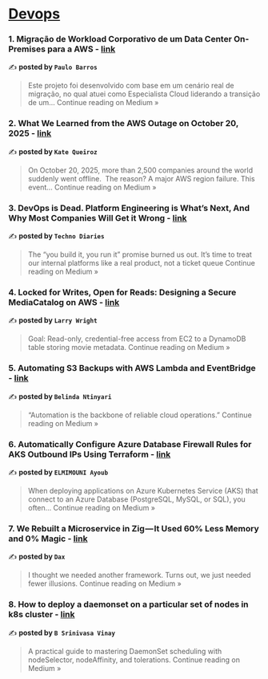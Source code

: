 
<h1><a href=https://medium.com/tag/devops/recommended target="_blank" rel="noopener noreferrer">Devops</a></h1>
<h3>1. Migração de Workload Corporativo de um Data Center On-Premises para a AWS - <a href="https://medium.com/@paulobarross/migra%C3%A7%C3%A3o-de-workload-corporativo-de-um-data-center-on-premises-para-a-aws-25a7668dc20a?source=rss------devops-5" target="_blank" rel="noopener noreferrer">link</a></h3>

✍️ **posted by `Paulo Barros`**

<blockquote>Este projeto foi desenvolvido com base em um cenário real de migração, no qual atuei como Especialista Cloud liderando a transição de um…
Continue reading on Medium »</blockquote>

<h3>2. What We Learned from the AWS Outage on October 20, 2025 - <a href="https://medium.com/@katekeiroz/what-we-learned-from-the-aws-outage-on-october-20-2025-7bbf71409581?source=rss------devops-5" target="_blank" rel="noopener noreferrer">link</a></h3>

✍️ **posted by `Kate Queiroz`**

<blockquote>On October 20, 2025, more than 2,500 companies around the world suddenly went offline.
 The reason? A major AWS region failure. This event…
Continue reading on Medium »</blockquote>

<h3>3. DevOps is Dead. Platform Engineering is What’s Next, And Why Most Companies Will Get it Wrong - <a href="https://technodiaries.medium.com/devops-is-dead-platform-engineering-is-whats-next-and-why-most-companies-will-get-it-wrong-fc52e475c341?source=rss------devops-5" target="_blank" rel="noopener noreferrer">link</a></h3>

✍️ **posted by `Techno Diaries`**

<blockquote>The “you build it, you run it” promise burned us out. It’s time to treat our internal platforms like a real product, not a ticket queue
Continue reading on Medium »</blockquote>

<h3>4. Locked for Writes, Open for Reads: Designing a Secure MediaCatalog on AWS - <a href="https://medium.com/@wrijlarr/locked-for-writes-open-for-reads-designing-a-secure-mediacatalog-on-aws-e3b2dc470462?source=rss------devops-5" target="_blank" rel="noopener noreferrer">link</a></h3>

✍️ **posted by `Larry Wright`**

<blockquote>Goal: Read-only, credential-free access from EC2 to a DynamoDB table storing movie metadata.
Continue reading on Medium »</blockquote>

<h3>5. Automating S3 Backups with AWS Lambda and EventBridge - <a href="https://medium.com/@ntinyaribelinda/automating-s3-backups-with-aws-lambda-and-eventbridge-4d90b121b15e?source=rss------devops-5" target="_blank" rel="noopener noreferrer">link</a></h3>

✍️ **posted by `Belinda Ntinyari`**

<blockquote>“Automation is the backbone of reliable cloud operations.”
Continue reading on Medium »</blockquote>

<h3>6.  Automatically Configure Azure Database Firewall Rules for AKS Outbound IPs Using Terraform - <a href="https://medium.com/@ay.elmimouni/automatically-configure-azure-database-firewall-rules-for-aks-outbound-ips-using-terraform-0d8876840634?source=rss------devops-5" target="_blank" rel="noopener noreferrer">link</a></h3>

✍️ **posted by `ELMIMOUNI Ayoub`**

<blockquote>When deploying applications on Azure Kubernetes Service (AKS) that connect to an Azure Database (PostgreSQL, MySQL, or SQL), you often…
Continue reading on Medium »</blockquote>

<h3>7. We Rebuilt a Microservice in Zig — It Used 60% Less Memory and 0% Magic - <a href="https://medium.com/@daxx5/we-rebuilt-a-microservice-in-zig-it-used-60-less-memory-and-0-magic-8175985550d0?source=rss------devops-5" target="_blank" rel="noopener noreferrer">link</a></h3>

✍️ **posted by `Dax`**

<blockquote>I thought we needed another framework. Turns out, we just needed fewer illusions.
Continue reading on Medium »</blockquote>

<h3>8. How to deploy a daemonset on a particular set of nodes in k8s cluster - <a href="https://medium.com/@bulusu.srivinay/how-to-deploy-a-daemonset-on-a-particular-set-of-nodes-in-k8s-cluster-875589458bb8?source=rss------devops-5" target="_blank" rel="noopener noreferrer">link</a></h3>

✍️ **posted by `B Srinivasa Vinay`**

<blockquote>A practical guide to mastering DaemonSet scheduling with nodeSelector, nodeAffinity, and tolerations.
Continue reading on Medium »</blockquote>

